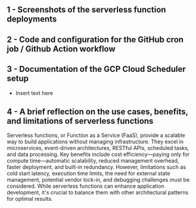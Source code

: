 ## 1 - Screenshots of the serverless function deployments

## 2 - Code and configuration for the GitHub cron job / Github Action workflow

## 3 - Documentation of the GCP Cloud Scheduler setup
  - Insert text here
## 4 - A brief reflection on the use cases, benefits, and limitations of serverless functions 
Serverless functions, or Function as a Service (FaaS), provide a scalable way to build applications without managing infrastructure. They excel in microservices, event-driven architectures, RESTful APIs, scheduled tasks, and data processing. Key benefits include cost efficiency—paying only for compute time—automatic scalability, reduced management overhead, faster deployment, and built-in redundancy. However, limitations such as cold start latency, execution time limits, the need for external state management, potential vendor lock-in, and debugging challenges must be considered. While serverless functions can enhance application development, it's crucial to balance them with other architectural patterns for optimal results.




